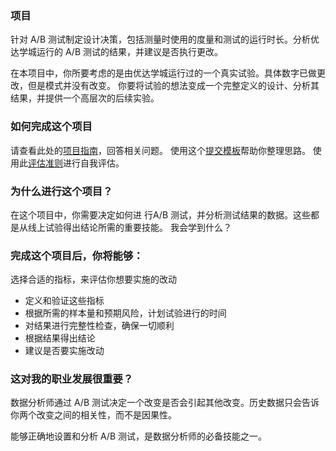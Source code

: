 ### 项目

针对 A/B 测试制定设计决策，包括测量时使用的度量和测试的运行时长。分析优达学城运行的 A/B 测试的结果，并建议是否执行更改。


在本项目中，你所要考虑的是由优达学城运行过的一个真实试验。具体数字已做更改，但是模式并没有改变。
你要将试验的想法变成一个完整定义的设计、分析其结果，并提供一个高层次的后续实验。
### 如何完成这个项目

请查看此处的[项目指南](https://s3.cn-north-1.amazonaws.com.cn/static-documents/nd002/FinalProjectInstructions_zh.pdf)，回答相关问题。
使用这个[提交模板](https://s3.cn-north-1.amazonaws.com.cn/static-documents/nd002/Final+Project+Template_zh.docx)帮助你整理思路。
使用此[评估准则](https://review.udacity.com/#!/rubrics/312/view)进行自我评估。
### 为什么进行这个项目？

在这个项目中，你需要决定如何进 行A/B 测试，并分析测试结果的数据。这些都是从线上试验得出结论所需的重要技能。
我会学到什么？

### 完成这个项目后，你将能够：

 选择合适的指标，来评估你想要实施的改动
 * 定义和验证这些指标
 * 根据所需的样本量和预期风险，计划试验进行的时间
 * 对结果进行完整性检查，确保一切顺利
 * 根据结果得出结论
 * 建议是否要实施改动

### 这对我的职业发展很重要？

数据分析师通过 A/B 测试决定一个改变是否会引起其他改变。历史数据只会告诉你两个改变之间的相关性，而不是因果性。

能够正确地设置和分析 A/B 测试，是数据分析师的必备技能之一。
